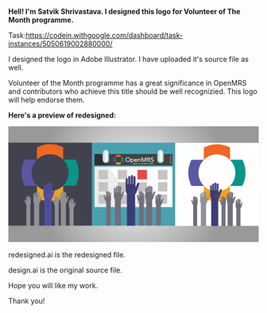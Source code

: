 <b>Hell! I'm Satvik Shrivastava. I designed this logo for Volunteer of The Month programme. </b>

Task:https://codein.withgoogle.com/dashboard/task-instances/5050619002880000/

I designed the logo in Adobe Illustrator. I have uploaded it's source file as well.

Volunteer of the Month programme has a great significance in OpenMRS and contributors who achieve this title should be well recognizied. This logo will help endorse them. 

<b>Here's a preview of redesigned:</b>

<img src = "https://github.com/satvikshri/OpenMRS-submissions/blob/master/vomLogo/redesign.png">

redesigned.ai is the redesigned file.

design.ai is the original source file.

Hope you will like my work.

Thank you!
